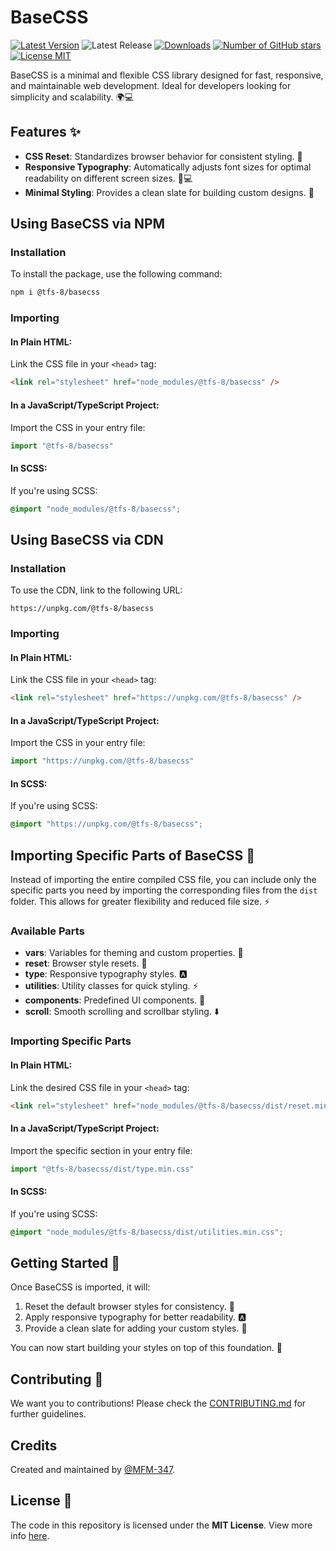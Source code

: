 # BaseCSS

[![Latest Version](https://img.shields.io/npm/v/@tfs-8/basecss.svg)](https://www.npmjs.com/package/@tfs-8/basecss?style=for-the-badge)
![Latest Release](https://img.shields.io/github/v/release/MFM-347/Renamify?style=for-the-badge)
[![Downloads](https://img.shields.io/npm/dm/@tfs-8/basecss)](https://www.npmjs.com/package/@tfs-8/basecss?style=for-the-badge)
[![Number of GitHub stars](https://img.shields.io/github/stars/MFM-347/BaseCSS)](https://github.com/MFM-347/BaseCSS?style=for-the-badge)
[![License MIT](https://img.shields.io/badge/License-MIT-green.svg)](https://github.com/MFM-347/BaseCSS/blob/main/LICENSE?style=for-the-badge)

BaseCSS is a minimal and flexible CSS library designed for fast, responsive, and maintainable web development. Ideal for developers looking for simplicity and scalability. 🌍💻

## Features ✨

- **CSS Reset**: Standardizes browser behavior for consistent styling. 🔄
- **Responsive Typography**: Automatically adjusts font sizes for optimal readability on different screen sizes. 📱💻
- **Minimal Styling**: Provides a clean slate for building custom designs. 🎨

## Using BaseCSS via NPM

### Installation

To install the package, use the following command:

```bash
npm i @tfs-8/basecss
```

### Importing

#### In Plain HTML:

Link the CSS file in your `<head>` tag:

```html
<link rel="stylesheet" href="node_modules/@tfs-8/basecss" />
```

#### In a JavaScript/TypeScript Project:

Import the CSS in your entry file:

```javascript
import "@tfs-8/basecss"
```

#### In SCSS:

If you're using SCSS:

```scss
@import "node_modules/@tfs-8/basecss";
```

## Using BaseCSS via CDN

### Installation

To use the CDN, link to the following URL:

```url
https://unpkg.com/@tfs-8/basecss
```

### Importing

#### In Plain HTML:

Link the CSS file in your `<head>` tag:

```html
<link rel="stylesheet" href="https://unpkg.com/@tfs-8/basecss" />
```

#### In a JavaScript/TypeScript Project:

Import the CSS in your entry file:

```javascript
import "https://unpkg.com/@tfs-8/basecss"
```

#### In SCSS:

If you're using SCSS:

```scss
@import "https://unpkg.com/@tfs-8/basecss";
```

## Importing Specific Parts of BaseCSS 🔧

Instead of importing the entire compiled CSS file, you can include only the specific parts you need by importing the corresponding files from the `dist` folder. This allows for greater flexibility and reduced file size. ⚡

### Available Parts

- **vars**: Variables for theming and custom properties. 🎨
- **reset**: Browser style resets. 🔄
- **type**: Responsive typography styles. 🅰️
- **utilities**: Utility classes for quick styling. ⚡
- **components**: Predefined UI components. 🔲
- **scroll**: Smooth scrolling and scrollbar styling. ⬇️

### Importing Specific Parts

#### In Plain HTML:

Link the desired CSS file in your `<head>` tag:

```html
<link rel="stylesheet" href="node_modules/@tfs-8/basecss/dist/reset.min.css" />
```

#### In a JavaScript/TypeScript Project:

Import the specific section in your entry file:

```javascript
import "@tfs-8/basecss/dist/type.min.css"
```

#### In SCSS:

If you're using SCSS:

```scss
@import "node_modules/@tfs-8/basecss/dist/utilities.min.css";
```

## Getting Started 🚀

Once BaseCSS is imported, it will:

1. Reset the default browser styles for consistency. 🔄
2. Apply responsive typography for better readability. 🅰️
3. Provide a clean slate for adding your custom styles. 🎨

You can now start building your styles on top of this foundation. 🌟

## Contributing 🤝

We want you to contributions! Please check the [CONTRIBUTING.md](https://github.com/MFM-347/BaseCSS/blob/main/CONTRIBUTING.md) for further guidelines.

## Credits

Created and maintained by [@MFM-347](https://github.com/mfm-347).

## License 📄

The code in this repository is licensed under the **MIT License**. View more info [here](https://github.com/MFM-347/BaseCSS/blob/main/LICENSE).
